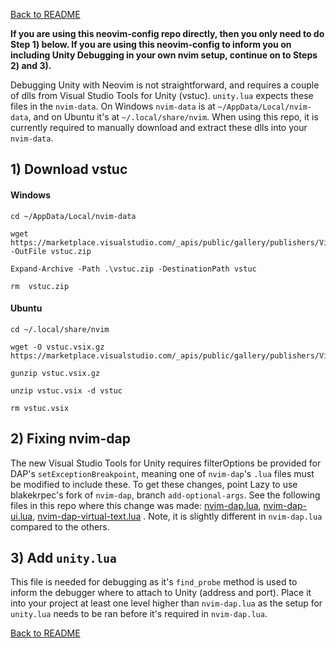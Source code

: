 [Back to README](../README.md)

**If you are using this neovim-config repo directly, then you only need to do Step 1) below. If you are using this neovim-config to inform you on including Unity Debugging in your own nvim setup, continue on to Steps 2) and 3).**

Debugging Unity with Neovim is not straightforward, and requires a couple of dlls from Visual Studio Tools for Unity (vstuc). `unity.lua` expects these files in the `nvim-data`. On Windows `nvim-data` is at `~/AppData/Local/nvim-data`, and on Ubuntu it's at `~/.local/share/nvim`. When using this repo, it is currently required to manually download and extract these dlls into your `nvim-data`.

## 1) Download vstuc

#### Windows
```
cd ~/AppData/Local/nvim-data
```
```
wget https://marketplace.visualstudio.com/_apis/public/gallery/publishers/VisualStudioToolsForUnity/vsextensions/vstuc/latest/vspackage -OutFile vstuc.zip
```
```
Expand-Archive -Path .\vstuc.zip -DestinationPath vstuc
```
```
rm  vstuc.zip
```

#### Ubuntu
```
cd ~/.local/share/nvim
```
```
wget -O vstuc.vsix.gz https://marketplace.visualstudio.com/_apis/public/gallery/publishers/VisualStudioToolsForUnity/vsextensions/vstuc/latest/vspackage
```
```
gunzip vstuc.vsix.gz
```
```
unzip vstuc.vsix -d vstuc
```
```
rm vstuc.vsix
```


## 2) Fixing nvim-dap

The new Visual Studio Tools for Unity requires filterOptions be provided for DAP's `setExceptionBreakpoint`, meaning one of `nvim-dap`'s `.lua` files must be modified to include these. To get these changes, point Lazy to use blakekrpec's fork of `nvim-dap`, branch `add-optional-args`. See the following files in this repo where this change was made: [nvim-dap.lua](../lua/plugins/nvim-dap.lua), [nvim-dap-ui.lua](../lua/plugins/nvim-dap-ui.lua), [nvim-dap-virtual-text.lua](../lua/plugins/nvim-dap-virtual-text.lua) . Note, it is slightly different in `nvim-dap.lua` compared to the others.

## 3) Add `unity.lua`

This file is needed for debugging as it's `find_probe` method is used to inform the debugger where to attach to Unity (address and port). Place it into your project at least one level higher than `nvim-dap.lua` as the setup for `unity.lua` needs to be ran before it's required in `nvim-dap.lua`.

[Back to README](../README.md)
